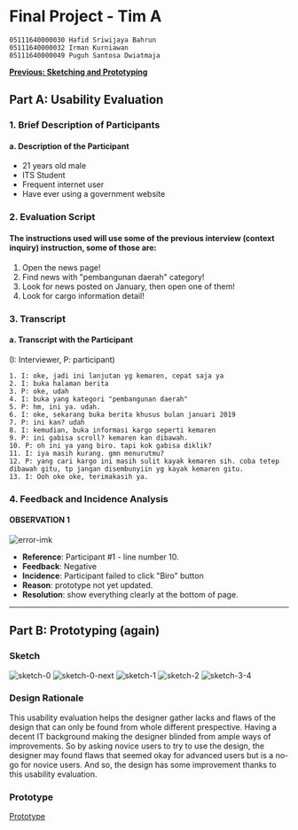 # Final Project - Tim A

```
05111640000030 Hafid Sriwijaya Bahrun
05111640000032 Irman Kurniawan
05111640000049 Puguh Santosa Dwiatmaja
```

[**Previous: Sketching and Prototyping**](Sketching-and-prototyping.md)

## Part A: Usability Evaluation

### 1. Brief Description of Participants

#### a. Description of the Participant 
 - 21 years old male
 - ITS Student
 - Frequent internet user
 - Have ever using a government website 

 
### 2. Evaluation Script
#### The instructions used will use some of the previous interview (context inquiry) instruction, some of those are:
 1. Open the news page!
 2. Find news with "pembangunan daerah" category!
 3. Look for news posted on January, then open one of them!
 4. Look for cargo information detail!
 
### 3. Transcript
#### a. Transcript with the Participant 
(I: Interviewer, P: participant)
```
1. I: oke, jadi ini lanjutan yg kemaren, cepat saja ya
2. I: buka halaman berita
3. P: oke, udah
4. I: buka yang kategori "pembangunan daerah"
5. P: hm, ini ya. udah.
6. I: oke, sekarang buka berita khusus bulan januari 2019
7. P: ini kan? udah
8. I: kemudian, buka informasi kargo seperti kemaren
9. P: ini gabisa scroll? kemaren kan dibawah.
10. P: oh ini ya yang biro. tapi kok gabisa diklik?
11. I: iya masih kurang. gmn menurutmu?
12. P: yang cari kargo ini masih sulit kayak kemaren sih. coba tetep dibawah gitu, tp jangan disembunyiin yg kayak kemaren gitu.
13. I: Ooh oke oke, terimakasih ya.
```

### 4. Feedback and Incidence Analysis

#### OBSERVATION 1
![error-imk](https://user-images.githubusercontent.com/34650403/58221447-c2ba2680-7d3c-11e9-922c-0f38caa2595a.png)

 - **Reference**: Participant #1 - line number 10.
 - **Feedback**: Negative
 - **Incidence**: Participant failed to click "Biro" button
 - **Reason**: prototype not yet updated.
 - **Resolution**: show everything clearly at the bottom of page.
 
 ---

## Part B: Prototyping (again)
### Sketch

![sketch-0](https://user-images.githubusercontent.com/34650403/58158145-0a40a400-7ca4-11e9-9505-413a123f4dbd.jpg)
![sketch-0-next](https://user-images.githubusercontent.com/34650403/58158149-0c0a6780-7ca4-11e9-8345-cf8fa6f5f5bb.jpg)
![sketch-1](https://user-images.githubusercontent.com/34650403/58158217-31977100-7ca4-11e9-9d71-0ef397396d39.jpg)
![sketch-2](https://user-images.githubusercontent.com/34650403/58158216-30feda80-7ca4-11e9-9bce-d213de84f4dd.jpg)
![sketch-3-4](https://user-images.githubusercontent.com/34650403/58158215-30feda80-7ca4-11e9-9d0d-d51af8585c03.jpg)

### Design Rationale
This usability evaluation helps the designer gather lacks and flaws of the design that can only be found from whole different prespective. Having a decent IT background making the designer blinded from ample ways of improvements. So by asking novice users to try to use the design, the designer may found flaws that seemed okay for advanced users but is a no-go for novice users. And so, the design has some improvement thanks to this usability evaluation.

### Prototype

[Prototype](/prototype/)
